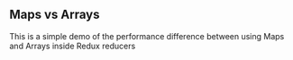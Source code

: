 ## Maps vs Arrays

This is a simple demo of the performance difference between using Maps and Arrays inside Redux reducers

